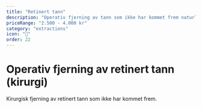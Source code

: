 ```yaml
---
title: "Retinert tann"
description: "Operativ fjerning av tann som ikke har kommet frem naturlig"
priceRange: "2.500 - 4.000 kr"
category: "extractions"
icon: "🔪"
order: 22
---
```


# Operativ fjerning av retinert tann (kirurgi)

Kirurgisk fjerning av retinert tann som ikke har kommet frem.